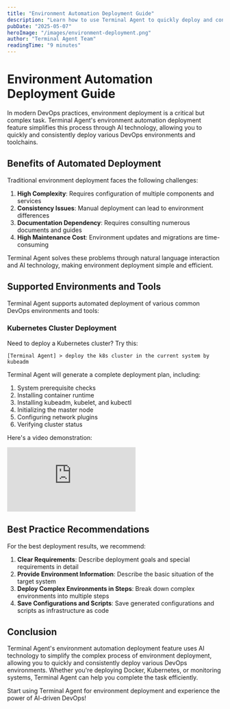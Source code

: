 ```yaml
---
title: "Environment Automation Deployment Guide"
description: "Learn how to use Terminal Agent to quickly deploy and configure common DevOps environments, including Docker, Kubernetes, and monitoring systems."
pubDate: "2025-05-07"
heroImage: "/images/environment-deployment.png"
author: "Terminal Agent Team"
readingTime: "9 minutes"
---
```


# Environment Automation Deployment Guide

In modern DevOps practices, environment deployment is a critical but complex task. Terminal Agent's environment automation deployment feature simplifies this process through AI technology, allowing you to quickly and consistently deploy various DevOps environments and toolchains.

## Benefits of Automated Deployment

Traditional environment deployment faces the following challenges:

1. **High Complexity**: Requires configuration of multiple components and services
2. **Consistency Issues**: Manual deployment can lead to environment differences
3. **Documentation Dependency**: Requires consulting numerous documents and guides
4. **High Maintenance Cost**: Environment updates and migrations are time-consuming

Terminal Agent solves these problems through natural language interaction and AI technology, making environment deployment simple and efficient.

## Supported Environments and Tools

Terminal Agent supports automated deployment of various common DevOps environments and tools:

### Kubernetes Cluster Deployment

Need to deploy a Kubernetes cluster? Try this:

```
[Terminal Agent] > deploy the k8s cluster in the current system by kubeadm
```

Terminal Agent will generate a complete deployment plan, including:

1. System prerequisite checks
2. Installing container runtime
3. Installing kubeadm, kubelet, and kubectl
4. Initializing the master node
5. Configuring network plugins
6. Verifying cluster status

Here's a video demonstration:
<div class="youtube-embed-container">
  <div class="youtube-embed-wrapper">
    <iframe
      src="https://www.youtube.com/embed/NlpvRfUFGYY"
      title="Terminal Agent deploy k8s cluster"
      frameborder="0"
      allow="accelerometer; autoplay; clipboard-write; encrypted-media; gyroscope; picture-in-picture"
      allowfullscreen
      class="youtube-iframe"
    ></iframe>
  </div>
</div>

## Best Practice Recommendations

For the best deployment results, we recommend:

1. **Clear Requirements**: Describe deployment goals and special requirements in detail
2. **Provide Environment Information**: Describe the basic situation of the target system
3. **Deploy Complex Environments in Steps**: Break down complex environments into multiple steps
4. **Save Configurations and Scripts**: Save generated configurations and scripts as infrastructure as code

## Conclusion

Terminal Agent's environment automation deployment feature uses AI technology to simplify the complex process of environment deployment, allowing you to quickly and consistently deploy various DevOps environments. Whether you're deploying Docker, Kubernetes, or monitoring systems, Terminal Agent can help you complete the task efficiently.

Start using Terminal Agent for environment deployment and experience the power of AI-driven DevOps!
